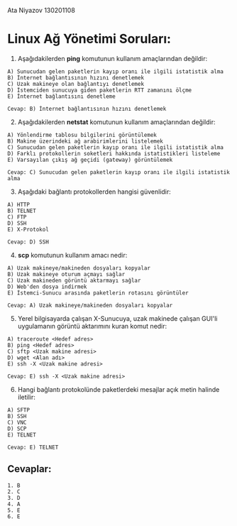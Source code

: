 Ata Niyazov 130201108

# Linux Ağ Yönetimi Soruları:

1. Aşağıdakilerden **ping** komutunun kullanım amaçlarından değildir:

```
A) Sunucudan gelen paketlerin kayıp oranı ile ilgili istatistik alma
B) İnternet bağlantısının hızını denetlemek
C) Uzak makineye olan bağlantıyı denetlemek
D) İstemciden sunucuya giden paketlerin RTT zamanını ölçme
E) İnternet bağlantısını denetleme
```

```
Cevap: B) İnternet bağlantısının hızını denetlemek
```


2. Aşağıdakilerden **netstat** komutunun kullanım amaçlarından değildir:

```
A) Yönlendirme tablosu bilgilerini görüntülemek
B) Makine üzerindeki ağ arabirimlerini listelemek
C) Sunucudan gelen paketlerin kayıp oranı ile ilgili istatistik alma
D) Farklı protokollerin soketleri hakkında istatistikleri listeleme
E) Varsayılan çıkış ağ geçidi (gateway) görüntülemek
```

```
Cevap: C) Sunucudan gelen paketlerin kayıp oranı ile ilgili istatistik alma
```


3. Aşağıdaki bağlantı protokollerden hangisi güvenlidir:

```
A) HTTP
B) TELNET
C) FTP
D) SSH
E) X-Protokol
```

```
Cevap: D) SSH
```


4. **scp** komutunun kullanım amacı nedir:

```
A) Uzak makineye/makineden dosyaları kopyalar
B) Uzak makineye oturum açmayı sağlar
C) Uzak makineden görüntü aktarmayı sağlar
D) Web'den dosya indirmek
E) İstemci-Sunucu arasında paketlerin rotasını görüntüler
```

```
Cevap: A) Uzak makineye/makineden dosyaları kopyalar
```


5. Yerel bilgisayarda çalışan X-Sunucuya, uzak makinede çalışan GUI'li uygulamanın görüntü aktarımını kuran komut nedir:

```
A) traceroute <Hedef adres>
B) ping <Hedef adres>
C) sftp <Uzak makine adresi>
D) wget <Alan adı>
E) ssh -X <Uzak makine adresi>
```

```
Cevap: E) ssh -X <Uzak makine adresi>
```


6. Hangi bağlantı protokolünde paketlerdeki mesajlar açık metin halinde iletilir:

```
A) SFTP
B) SSH
C) VNC
D) SCP
E) TELNET
```

```
Cevap: E) TELNET
```

## Cevaplar:

```
1. B
2. C
3. D
4. A
5. E
6. E
```
